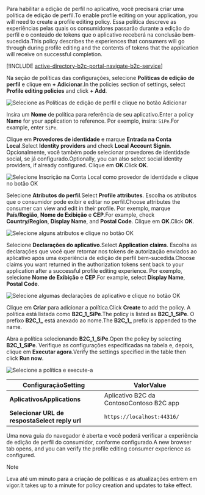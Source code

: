 <span data-ttu-id="1bc20-101">Para habilitar a edição de perfil no aplicativo, você precisará criar uma política de edição de perfil.</span><span class="sxs-lookup"><span data-stu-id="1bc20-101">To enable profile editing on your application, you will need to create a profile editing policy.</span></span> <span data-ttu-id="1bc20-102">Essa política descreve as experiências pelas quais os consumidores passarão durante a edição do perfil e o conteúdo de tokens que o aplicativo receberá na conclusão bem-sucedida.</span><span class="sxs-lookup"><span data-stu-id="1bc20-102">This policy describes the experiences that consumers will go through during profile editing and the contents of tokens that the application will receive on successful completion.</span></span>

[!INCLUDE [active-directory-b2c-portal-navigate-b2c-service](active-directory-b2c-portal-navigate-b2c-service.md)]

<span data-ttu-id="1bc20-103">Na seção de políticas das configurações, selecione **Políticas de edição de perfil** e clique em **+ Adicionar**.</span><span class="sxs-lookup"><span data-stu-id="1bc20-103">In the policies section of settings, select **Profile editing policies** and click **+ Add**.</span></span>

![Selecione as Políticas de edição de perfil e clique no botão Adicionar](media/active-directory-b2c-create-profile-editing-policy/add-b2c-editing-policy.png)

<span data-ttu-id="1bc20-105">Insira um **Nome** de política para referência de seu aplicativo.</span><span class="sxs-lookup"><span data-stu-id="1bc20-105">Enter a policy **Name** for your application to reference.</span></span> <span data-ttu-id="1bc20-106">Por exemplo, insira: `SiPe`.</span><span class="sxs-lookup"><span data-stu-id="1bc20-106">For example, enter `SiPe`.</span></span>

<span data-ttu-id="1bc20-107">Clique em **Provedores de identidade** e marque **Entrada na Conta Local**.</span><span class="sxs-lookup"><span data-stu-id="1bc20-107">Select **Identity providers** and check **Local Account Signin**.</span></span> <span data-ttu-id="1bc20-108">Opcionalmente, você também pode selecionar provedores de identidade social, se já configurado.</span><span class="sxs-lookup"><span data-stu-id="1bc20-108">Optionally, you can also select social identity providers, if already configured.</span></span> <span data-ttu-id="1bc20-109">Clique em **OK**.</span><span class="sxs-lookup"><span data-stu-id="1bc20-109">Click **OK**.</span></span>

![Selecione Inscrição na Conta Local como provedor de identidade e clique no botão OK](media/active-directory-b2c-create-profile-editing-policy/add-b2c-editing-identity-providers.png)

<span data-ttu-id="1bc20-111">Selecione **Atributos do perfil**.</span><span class="sxs-lookup"><span data-stu-id="1bc20-111">Select **Profile attributes**.</span></span> <span data-ttu-id="1bc20-112">Escolha os atributos que o consumidor pode exibir e editar no perfil.</span><span class="sxs-lookup"><span data-stu-id="1bc20-112">Choose attributes the consumer can view and edit in their profile.</span></span> <span data-ttu-id="1bc20-113">Por exemplo, marque **País/Região**, **Nome de Exibição** e **CEP**.</span><span class="sxs-lookup"><span data-stu-id="1bc20-113">For example, check **Country/Region**, **Display Name**, and **Postal Code**.</span></span> <span data-ttu-id="1bc20-114">Clique em **OK**.</span><span class="sxs-lookup"><span data-stu-id="1bc20-114">Click **OK**.</span></span>

![Selecione alguns atributos e clique no botão OK](media/active-directory-b2c-create-profile-editing-policy/add-b2c-editing-attributes.png)

<span data-ttu-id="1bc20-116">Selecione **Declarações do aplicativo**.</span><span class="sxs-lookup"><span data-stu-id="1bc20-116">Select **Application claims**.</span></span> <span data-ttu-id="1bc20-117">Escolha as declarações que você quer retornar nos tokens de autorização enviados ao aplicativo após uma experiência de edição de perfil bem-sucedida.</span><span class="sxs-lookup"><span data-stu-id="1bc20-117">Choose claims you want returned in the authorization tokens sent back to your application after a successful profile editing experience.</span></span> <span data-ttu-id="1bc20-118">Por exemplo, selecione **Nome de Exibição** e **CEP**.</span><span class="sxs-lookup"><span data-stu-id="1bc20-118">For example, select **Display Name**, **Postal Code**.</span></span>

![Selecione algumas declarações de aplicativo e clique no botão OK](media/active-directory-b2c-create-profile-editing-policy/add-b2c-editing-application-claims.png)

<span data-ttu-id="1bc20-120">Clique em **Criar** para adicionar a política.</span><span class="sxs-lookup"><span data-stu-id="1bc20-120">Click **Create** to add the policy.</span></span> <span data-ttu-id="1bc20-121">A política está listada como **B2C_1_SiPe**.</span><span class="sxs-lookup"><span data-stu-id="1bc20-121">The policy is listed as **B2C_1_SiPe**.</span></span> <span data-ttu-id="1bc20-122">O prefixo **B2C_1_** está anexado ao nome.</span><span class="sxs-lookup"><span data-stu-id="1bc20-122">The **B2C_1_** prefix is appended to the name.</span></span>

<span data-ttu-id="1bc20-123">Abra a política selecionando **B2C_1_SiPe**.</span><span class="sxs-lookup"><span data-stu-id="1bc20-123">Open the policy by selecting **B2C_1_SiPe**.</span></span> <span data-ttu-id="1bc20-124">Verifique as configurações especificadas na tabela e, depois, clique em **Executar agora**.</span><span class="sxs-lookup"><span data-stu-id="1bc20-124">Verify the settings specified in the table then click **Run now**.</span></span>

![Selecione a política e execute-a](media/active-directory-b2c-create-profile-editing-policy/run-b2c-editing-policy.png)

| <span data-ttu-id="1bc20-126">Configuração</span><span class="sxs-lookup"><span data-stu-id="1bc20-126">Setting</span></span>      | <span data-ttu-id="1bc20-127">Valor</span><span class="sxs-lookup"><span data-stu-id="1bc20-127">Value</span></span>  |
| ------------ | ------ |
| <span data-ttu-id="1bc20-128">**Aplicativos**</span><span class="sxs-lookup"><span data-stu-id="1bc20-128">**Applications**</span></span> | <span data-ttu-id="1bc20-129">Aplicativo B2C da Contoso</span><span class="sxs-lookup"><span data-stu-id="1bc20-129">Contoso B2C app</span></span> |
| <span data-ttu-id="1bc20-130">**Selecionar URL de resposta**</span><span class="sxs-lookup"><span data-stu-id="1bc20-130">**Select reply url**</span></span> | `https://localhost:44316/` |

<span data-ttu-id="1bc20-131">Uma nova guia do navegador é aberta e você poderá verificar a experiência de edição de perfil do consumidor, conforme configurado.</span><span class="sxs-lookup"><span data-stu-id="1bc20-131">A new browser tab opens, and you can verify the profile editing consumer experience as configured.</span></span>

> [!NOTE]
> <span data-ttu-id="1bc20-132">Leva até um minuto para a criação de políticas e as atualizações entrem em vigor.</span><span class="sxs-lookup"><span data-stu-id="1bc20-132">It takes up to a minute for policy creation and updates to take effect.</span></span>
>